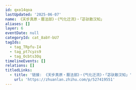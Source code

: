 ```yaml
---
id: qxo14qoa
lastUpdated: '2025-06-07'
name: 《天步真原・曆法部》・《气化迁流》・「苾驮散汉知」
aliases: []
layer: 6
eventDate: null
categoryId: cat_8abY-bU7
tagIds:
  - tag_TRpfu-I4
  - tag_pt7cyzs9
  - tag_Ocbts3Oq
timelineEvents: []
relations: []
titledLinks:
  - title: '链接: 《天步真原・曆法部》・《气化迁流》・「苾驮散汉知」'
    url: 'https://zhuanlan.zhihu.com/p/527419551'
---
```


